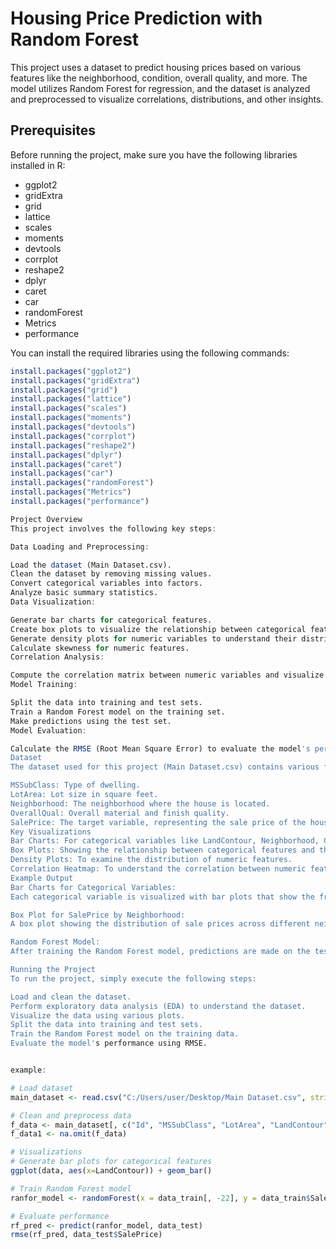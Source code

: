 
# Housing Price Prediction with Random Forest

This project uses a dataset to predict housing prices based on various features like the neighborhood, condition, overall quality, and more. The model utilizes Random Forest for regression, and the dataset is analyzed and preprocessed to visualize correlations, distributions, and other insights.

## Prerequisites

Before running the project, make sure you have the following libraries installed in R:

- ggplot2
- gridExtra
- grid
- lattice
- scales
- moments
- devtools
- corrplot
- reshape2
- dplyr
- caret
- car
- randomForest
- Metrics
- performance

You can install the required libraries using the following commands:

```r
install.packages("ggplot2")
install.packages("gridExtra")
install.packages("grid")
install.packages("lattice")
install.packages("scales")
install.packages("moments")
install.packages("devtools")
install.packages("corrplot")
install.packages("reshape2")
install.packages("dplyr")
install.packages("caret")
install.packages("car")
install.packages("randomForest")
install.packages("Metrics")
install.packages("performance")

Project Overview
This project involves the following key steps:

Data Loading and Preprocessing:

Load the dataset (Main Dataset.csv).
Clean the dataset by removing missing values.
Convert categorical variables into factors.
Analyze basic summary statistics.
Data Visualization:

Generate bar charts for categorical features.
Create box plots to visualize the relationship between categorical features and the target variable (SalePrice).
Generate density plots for numeric variables to understand their distributions.
Calculate skewness for numeric features.
Correlation Analysis:

Compute the correlation matrix between numeric variables and visualize it using a heatmap.
Model Training:

Split the data into training and test sets.
Train a Random Forest model on the training set.
Make predictions using the test set.
Model Evaluation:

Calculate the RMSE (Root Mean Square Error) to evaluate the model's performance.
Dataset
The dataset used for this project (Main Dataset.csv) contains various features related to the housing prices. Some of the important columns include:

MSSubClass: Type of dwelling.
LotArea: Lot size in square feet.
Neighborhood: The neighborhood where the house is located.
OverallQual: Overall material and finish quality.
SalePrice: The target variable, representing the sale price of the house.
Key Visualizations
Bar Charts: For categorical variables like LandContour, Neighborhood, Condition1, etc.
Box Plots: Showing the relationship between categorical features and the sale price.
Density Plots: To examine the distribution of numeric features.
Correlation Heatmap: To understand the correlation between numeric features.
Example Output
Bar Charts for Categorical Variables:
Each categorical variable is visualized with bar plots that show the frequency of each category.

Box Plot for SalePrice by Neighborhood:
A box plot showing the distribution of sale prices across different neighborhoods, with a red dashed line indicating the mean sale price.

Random Forest Model:
After training the Random Forest model, predictions are made on the test set. The performance of the model is evaluated using the Root Mean Square Error (RMSE).

Running the Project
To run the project, simply execute the following steps:

Load and clean the dataset.
Perform exploratory data analysis (EDA) to understand the dataset.
Visualize the data using various plots.
Split the data into training and test sets.
Train the Random Forest model on the training data.
Evaluate the model's performance using RMSE.


example:

# Load dataset
main_dataset <- read.csv("C:/Users/user/Desktop/Main Dataset.csv", stringsAsFactors = FALSE)

# Clean and preprocess data
f_data <- main_dataset[, c("Id", "MSSubClass", "LotArea", "LandContour", "Utilities", "Neighborhood", "Condition1", "Condition2", "BldgType", "OverallQual", "OverallCond", "YearBuilt", "YearRemodAdd", "Heating", "HeatingQC", "CentralAir", "Electrical", "KitchenQual", "GarageType", "GarageCars", "MoSold", "YrSold", "SalePrice")]
f_data1 <- na.omit(f_data)

# Visualizations
# Generate bar plots for categorical features
ggplot(data, aes(x=LandContour)) + geom_bar()

# Train Random Forest model
ranfor_model <- randomForest(x = data_train[, -22], y = data_train$SalePrice, ntree = 100)

# Evaluate performance
rf_pred <- predict(ranfor_model, data_test)
rmse(rf_pred, data_test$SalePrice)
